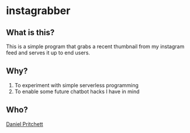 # instagrabber

## What is this?

This is a simple program that grabs a recent thumbnail from my instagram feed and serves it up to end users.

## Why?

1. To experiment with simple serverless programming
2. To enable some future chatbot hacks I have in mind

## Who?

[Daniel Pritchett](http://blog.dpritchett.net)
